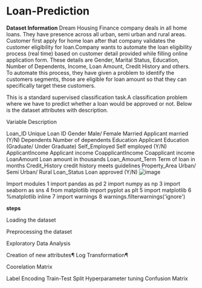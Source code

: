 # Loan-Prediction

**Dataset Information**
Dream Housing Finance company deals in all home loans. They have presence across all urban, semi urban and rural areas. Customer first apply for home loan after that company validates the customer eligibility for loan.Company wants to automate the loan eligibility process (real time) based on customer detail provided while filling online application form. These details are Gender, Marital Status, Education, Number of Dependents, Income, Loan Amount, Credit History and others. To automate this process, they have given a problem to identify the customers segments, those are eligible for loan amount so that they can specifically target these customers.

This is a standard supervised classification task.A classification problem where we have to predict whether a loan would be approved or not. Below is the dataset attributes with description.

Variable	Description
	
Loan_ID	Unique Loan ID
Gender	Male/ Female
Married	Applicant married (Y/N)
Dependents	Number of dependents
Education	Applicant Education (Graduate/ Under Graduate)
Self_Employed	Self employed (Y/N)
ApplicantIncome	Applicant income
CoapplicantIncome	Coapplicant income
LoanAmount	Loan amount in thousands
Loan_Amount_Term	Term of loan in months
Credit_History	credit history meets guidelines
Property_Area	Urban/ Semi Urban/ Rural
Loan_Status	Loan approved (Y/N)
![image](https://github.com/user-attachments/assets/483dea41-60ad-4535-9d75-b80b24b05f52)


Import modules
1
import pandas as pd
2
import numpy as np
3
import seaborn as sns
4
from matplotlib import pyplot as plt
5
import matplotlib
6
%matplotlib inline
7
import warnings
8
warnings.filterwarnings('ignore')

**steps**

Loading the dataset

Preprocessing the dataset

Exploratory Data Analysis

Creation of new attributes¶
Log Transformation¶

Coorelation Matrix

Label Encoding
Train-Test Split
Hyperparameter tuning
Confusion Matrix


